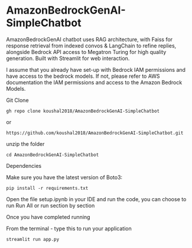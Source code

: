 # AmazonBedrockGenAI-SimpleChatbot
 AmazonBedrockGenAI chatbot uses RAG architecture, with Faiss for response retrieval from indexed convos &amp; LangChain to refine replies, alongside Bedrock API access to Megatron Turing for high quality generation. Built with Streamlit for web interaction.

I assume that you already have set-up with Bedrock IAM permissions and have access to the bedrock models. 
If not, please refer to AWS documentation the IAM permissions and access to the Amazon Bedrock Models. 

Git Clone


```
gh repo clone koushal2018/AmazonBedrockGenAI-SimpleChatbot
```
or 
```
https://github.com/koushal2018/AmazonBedrockGenAI-SimpleChatbot.git
```

unzip the folder 

```
cd AmazonBedrockGenAI-SimpleChatbot
```


Dependencies

Make sure you have the latest version of Boto3:

```
pip install -r requirements.txt
```

Open the file setup.ipynb in your IDE and run the code, you can choose to run Run All or run section by section 

Once you have completed running

From the terminal - type this to run your application 

```
streamlit run app.py